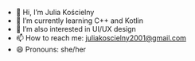 - 👋 Hi, I’m Julia Kościelny
- 🌱 I’m currently learning C++ and Kotlin
- 💞️ I’m also interested in UI/UX design
- 📫 How to reach me: juliakoscielny2001@gmail.com
- 😄 Pronouns: she/her


<!---
Julia037/Julia037 is a ✨ special ✨ repository because its `README.md` (this file) appears on your GitHub profile.
You can click the Preview link to take a look at your changes.
--->
